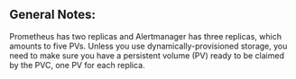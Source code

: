 ## General Notes:

Prometheus has two replicas and Alertmanager has three replicas, which amounts to five PVs.
Unless you use dynamically-provisioned storage, you need to make sure you have a persistent volume (PV) ready to be claimed by the PVC, one PV for each replica.
